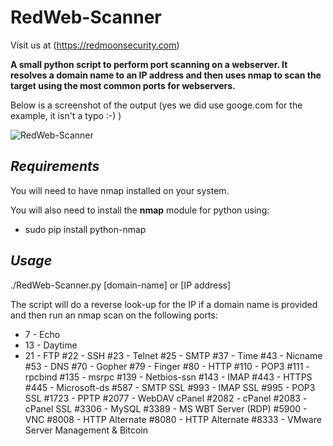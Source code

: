 # RedWeb-Scanner

Visit us at (https://redmoonsecurity.com)

**A small python script to perform port scanning on a webserver. It resolves a domain name to an IP address and then uses nmap to scan the target using the most common ports for webservers.**

Below is a screenshot of the output (yes we did use googe.com for the example, it isn't a typo :-) )

![RedWeb-Scanner](https://user-images.githubusercontent.com/62467907/78455049-6209b300-769c-11ea-8015-9059b6865aa5.png)

## *Requirements*

You will need to have nmap installed on your system.

You will also need to install the **nmap** module for python using:

* sudo pip install python-nmap

## *Usage*

./RedWeb-Scanner.py [domain-name] or [IP address]

The script will do a reverse look-up for the IP if a domain name is provided and then run an nmap scan on the following ports:

* 7  - Echo
* 13 - Daytime
* 21 - FTP
#22 - SSH
#23 - Telnet
#25 - SMTP
#37 - Time
#43 - Nicname
#53 - DNS
#70 - Gopher
#79 - Finger
#80 - HTTP
#110 - POP3
#111 - rpcbind
#135 - msrpc
#139 - Netbios-ssn
#143 - IMAP
#443 - HTTPS
#445 - Microsoft-ds
#587 - SMTP SSL
#993 - IMAP SSL
#995 - POP3 SSL
#1723 - PPTP
#2077 - WebDAV cPanel
#2082 - cPanel
#2083 - cPanel SSL
#3306 - MySQL
#3389 - MS WBT Server (RDP)
#5900 - VNC
#8008 - HTTP Alternate
#8080 - HTTP Alternate
#8333 - VMware Server Management & Bitcoin
